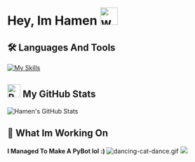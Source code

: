 # Hey, Im Hamen <img src="https://user-images.githubusercontent.com/72663882/171687151-bb31c996-c9d2-49c8-b593-734946893b23.gif" alt="waving hand gif" aria-hidden="true" width="40" />
## 🛠️ Languages And Tools
[![My Skills](https://skillicons.dev/icons?i=html,cpp,js,c,ruby,css,php,typescript,python,r,go,flask,rust,unrealengine,bootstrap)](#)
## <img src="https://raw.githubusercontent.com/Tarikul-Islam-Anik/Animated-Fluent-Emojis/master/Emojis/Travel%20and%20places/Rocket.png" alt="Rocket" width="30" height="30" />  My GitHub Stats

![Hamen's GitHub Stats](https://github-readme-stats.vercel.app/api?username=nohamen&show_icons=true&theme=neon)

## 🔭 What Im Working On

**I Managed To Make A PyBot lol :)**
<img src="https://github.com/nohamen/nohamen/blob/main/dancing-cat-dance.gif?raw=true" alt="dancing-cat-dance.gif"/>
 <img src="https://raw.githubusercontent.com/nohamen/nohamen/7c1316ee8e0bc373049ad4d82fb975e50d0594de/movingfinisher.svg"/>
